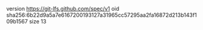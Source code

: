 version https://git-lfs.github.com/spec/v1
oid sha256:6b22d9a5a7e6167200193127a31965cc57295aa2fa16872d213b143f109b1567
size 13
